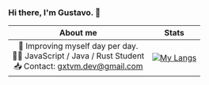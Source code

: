 ### Hi there, I'm Gustavo. 👋
<center>

About me                                           |                                                      Stats
:--------------------------------------------------:|:-----------------------------------------------------------:
|🚀 Improving myself day per day. <br> 🧙‍♂️ JavaScript / Java / Rust Student <br> 📥 Contact: gxtvm.dev@gmail.com    | [![My Langs](https://github-readme-stats.vercel.app/api/top-langs/?username=gustavo-mv&layout=pie)](https://github.com/anuraghazra/github-readme-stats) |
         
</center>



